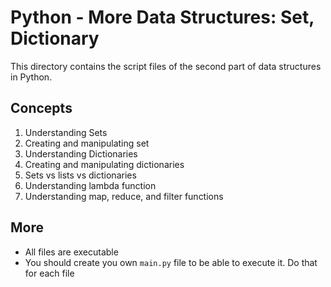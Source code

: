 # Python - More Data Structures: Set, Dictionary
This directory contains the script files of the second part of data structures in Python.

## Concepts
1. Understanding Sets
2. Creating and manipulating set
3. Understanding Dictionaries
4. Creating and manipulating dictionaries
5. Sets vs lists vs dictionaries
6. Understanding lambda function
7. Understanding map, reduce, and filter functions

## More
* All files are executable 
* You should create you own `main.py` file to be able to execute it. Do that for each file

